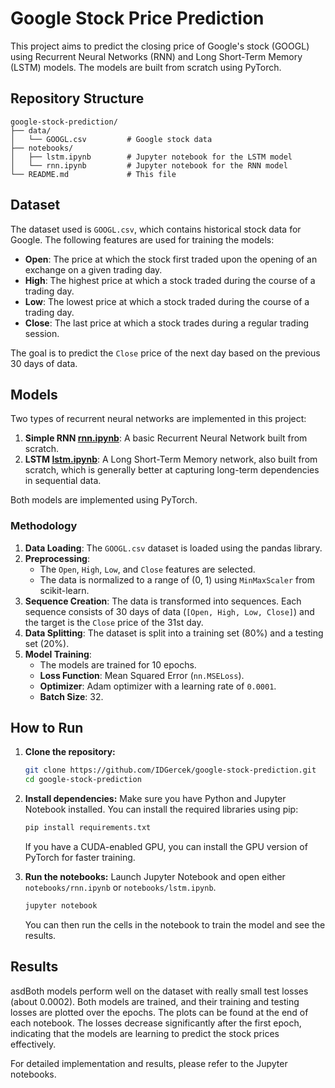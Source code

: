 # Google Stock Price Prediction

This project aims to predict the closing price of Google's stock (GOOGL) using Recurrent Neural Networks (RNN) and Long Short-Term Memory (LSTM) models. The models are built from scratch using PyTorch.

## Repository Structure

```
google-stock-prediction/
├── data/
│   └── GOOGL.csv         # Google stock data
├── notebooks/
│   ├── lstm.ipynb        # Jupyter notebook for the LSTM model
│   └── rnn.ipynb         # Jupyter notebook for the RNN model
└── README.md             # This file
```

## Dataset

The dataset used is `GOOGL.csv`, which contains historical stock data for Google. The following features are used for training the models:
- **Open**: The price at which the stock first traded upon the opening of an exchange on a given trading day.
- **High**: The highest price at which a stock traded during the course of a trading day.
- **Low**: The lowest price at which a stock traded during the course of a trading day.
- **Close**: The last price at which a stock trades during a regular trading session.

The goal is to predict the `Close` price of the next day based on the previous 30 days of data.

## Models

Two types of recurrent neural networks are implemented in this project:

1.  **Simple RNN [rnn.ipynb](/notebooks/rnn.ipynb)**: A basic Recurrent Neural Network built from scratch.
2.  **LSTM [lstm.ipynb](/notebooks/lstm.ipynb)**: A Long Short-Term Memory network, also built from scratch, which is generally better at capturing long-term dependencies in sequential data.

Both models are implemented using PyTorch.

### Methodology

1.  **Data Loading**: The `GOOGL.csv` dataset is loaded using the pandas library.
2.  **Preprocessing**:
    - The `Open`, `High`, `Low`, and `Close` features are selected.
    - The data is normalized to a range of (0, 1) using `MinMaxScaler` from scikit-learn.
3.  **Sequence Creation**: The data is transformed into sequences. Each sequence consists of 30 days of data (`[Open, High, Low, Close]`) and the target is the `Close` price of the 31st day.
4.  **Data Splitting**: The dataset is split into a training set (80%) and a testing set (20%).
5.  **Model Training**:
    - The models are trained for 10 epochs.
    - **Loss Function**: Mean Squared Error (`nn.MSELoss`).
    - **Optimizer**: Adam optimizer with a learning rate of `0.0001`.
    - **Batch Size**: 32.

## How to Run

1.  **Clone the repository:**
    ```bash
    git clone https://github.com/IDGercek/google-stock-prediction.git
    cd google-stock-prediction
    ```

2.  **Install dependencies:**
    Make sure you have Python and Jupyter Notebook installed. You can install the required libraries using pip:
    ```bash
    pip install requirements.txt
    ```
    If you have a CUDA-enabled GPU, you can install the GPU version of PyTorch for faster training.

3.  **Run the notebooks:**
    Launch Jupyter Notebook and open either `notebooks/rnn.ipynb` or `notebooks/lstm.ipynb`.
    ```bash
    jupyter notebook
    ```
    You can then run the cells in the notebook to train the model and see the results.

## Results

asdBoth models perform well on the dataset with really small test losses (about 0.0002). Both models are trained, and their training and testing losses are plotted over the epochs. The plots can be found at the end of each notebook. The losses decrease significantly after the first epoch, indicating that the models are learning to predict the stock prices effectively.

For detailed implementation and results, please refer to the Jupyter notebooks.
